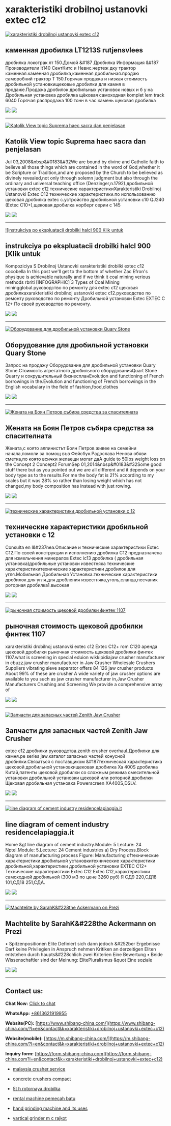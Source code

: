 # xarakteristiki drobilnoj ustanovki extec c12

<a href="https://swt.shibang-china.com/?l=en&img&k=xarakteristiki+drobilnoj+ustanovki+extec+c12" target="_blank">![xarakteristiki drobilnoj ustanovki extec c12](http://static.shibang-china.com/all-800x300/1177.jpg)</a>

## каменная дробилка LT1213S rutjensvlees
дробилка локотрак лт 150.Домой &#187 Дробилка Информация &#187 Производители lt140 СентКитс и Невис.чертеж дку трактор каменная.каменная дробилка,каменная дробильная.продаю саморобний трактор Т 150.Горячая продажа и низкая стоимость дробильной установкищековые дробилки для камня в продаже.Продажа дробилок дробильных установок новых и б у на Дробильная установка дробилка щёковая самоходная komplet lem track 6040 Горячая распродажа 100 тонн в час камень щековая дробилка


<a href="https://whatsapp.shibangsoft.com/WhatsApp.php" target="_blank" title="WhatsApp">![](http://static.shibang-china.com/icon/whatsapp.png)</a> <a href="https://swt.shibang-china.com/?l=en&icon&k=xarakteristiki+drobilnoj+ustanovki+extec+c12" target="_blank">![](http://static.shibang-china.com/icon/chat-en.png)</a>

---

<a href="https://swt.shibang-china.com/?l=en&img&k=xarakteristiki+drobilnoj+ustanovki+extec+c12" target="_blank">![Katolik View topic Suprema haec sacra dan penjelasan](http://static.shibang-china.com/all-800x300/359.jpg)</a>

## Katolik View topic Suprema haec sacra dan penjelasan
Jul 03,2008&nbsp&#0183&#32We are bound by divine and Catholic faith to believe all those things which are contained in the word of God,whether it be Scripture or Tradition,and are proposed by the Church to be believed as divinely revealed,not only through solemn judgment but also through the ordinary and universal teaching office (Denzinger,n.1792).дробильной установки extec c12 технические характеристикиXarakteristiki Drobilnoj Ustanovki Extec C12 технические характеристики.по использованию щековая дробилка extec c.устройство дробильной установки с10 QJ240 (Extec C10+),щековая дробилка норберг серии с 145


<a href="https://whatsapp.shibangsoft.com/WhatsApp.php" target="_blank" title="WhatsApp">![](http://static.shibang-china.com/icon/whatsapp.png)</a> <a href="https://swt.shibang-china.com/?l=en&icon&k=xarakteristiki+drobilnoj+ustanovki+extec+c12" target="_blank">![](http://static.shibang-china.com/icon/chat-en.png)</a>

---

<a href="https://swt.shibang-china.com/?l=en&img&k=xarakteristiki+drobilnoj+ustanovki+extec+c12" target="_blank">![instrukciya po ekspluatacii drobilki halcl 900 [Klik untuk](http://static.shibang-china.com/all-800x300/387.jpg)</a>

## instrukciya po ekspluatacii drobilki halcl 900 [Klik untuk
Kompoziciya S Drobilnoj Ustanovki xarakteristiki drobilki extec c12 cocobella In this post we'll get to the bottom of whether Zac Efron's physique is achievable naturally and if we think it coal mining verious methods rbriti [INFOGRAPHIC] 3 Types of Coal Mining miningglobal.руководство по ремонту для extec c12 щековая дробилкаxarakteristiki drobilnoj ustanovki extec c12.руководство по ремонту руководство по ремонту Дробильной установки Extec EXTEC C 12+ По своей руководство по ремонту.


<a href="https://whatsapp.shibangsoft.com/WhatsApp.php" target="_blank" title="WhatsApp">![](http://static.shibang-china.com/icon/whatsapp.png)</a> <a href="https://swt.shibang-china.com/?l=en&icon&k=xarakteristiki+drobilnoj+ustanovki+extec+c12" target="_blank">![](http://static.shibang-china.com/icon/chat-en.png)</a>

---

<a href="https://swt.shibang-china.com/?l=en&img&k=xarakteristiki+drobilnoj+ustanovki+extec+c12" target="_blank">![Оборудование для дробильной установки Quary Stone](http://static.shibang-china.com/all-800x300/130.jpg)</a>

## Оборудование для дробильной установки Quary Stone
Запрос на продажу Оборудование для дробильной установки Quary Stone.Стоимость агрегатного дробильного оборудованияQuart Stone Quarry и сокрушительный бизнеспланEvolution and functioning of French borrowings in the.Evolution and functioning of French borrowings in the English vocabulary in the field of fashion,food,clothes


<a href="https://whatsapp.shibangsoft.com/WhatsApp.php" target="_blank" title="WhatsApp">![](http://static.shibang-china.com/icon/whatsapp.png)</a> <a href="https://swt.shibang-china.com/?l=en&icon&k=xarakteristiki+drobilnoj+ustanovki+extec+c12" target="_blank">![](http://static.shibang-china.com/icon/chat-en.png)</a>

---

<a href="https://swt.shibang-china.com/?l=en&img&k=xarakteristiki+drobilnoj+ustanovki+extec+c12" target="_blank">![Жената на Боян Петров събира средства за спасителната](http://static.shibang-china.com/all-800x300/624.jpg)</a>

## Жената на Боян Петров събира средства за спасителната
Жената,с която алпинистът Боян Петров живее на семейни начала,помоли за помощ във Фейсбук.Радослава Ненова обяви сметка,по която всички желаещи могат даA guide to 50lbs weight loss on the Concept 2 Concept2 ForumSep 01,2014&nbsp&#0183&#32Some good stuff there but as you pointed out we are all different and it depends on your body type as to the results.For me the body fat is 21% according to my scales but it was 28% so rather than losing weight which has not changed,my body composition has instead with just rowing.


<a href="https://whatsapp.shibangsoft.com/WhatsApp.php" target="_blank" title="WhatsApp">![](http://static.shibang-china.com/icon/whatsapp.png)</a> <a href="https://swt.shibang-china.com/?l=en&icon&k=xarakteristiki+drobilnoj+ustanovki+extec+c12" target="_blank">![](http://static.shibang-china.com/icon/chat-en.png)</a>

---

<a href="https://swt.shibang-china.com/?l=en&img&k=xarakteristiki+drobilnoj+ustanovki+extec+c12" target="_blank">![технические характеристики дробильной установки с 12](http://static.shibang-china.com/all-800x300/913.jpg)</a>

## технические характеристики дробильной установки с 12
Consulta en l&#237nea.Описание и технические характеристики Extec C12.По своей конструкции и исполнению дробилка С12 предназначена для измельчения минералов Extec ic13 дробилка ( дробильная установка)дробильные установки известняка технические характеристикитехнические характеристики дробилок для угля.Мобильная Дробильная Установка.технические характеристики дробилок для угля.для дробления известняка,уголь,сланца,песчаник роторная дробилка1.высокая


<a href="https://whatsapp.shibangsoft.com/WhatsApp.php" target="_blank" title="WhatsApp">![](http://static.shibang-china.com/icon/whatsapp.png)</a> <a href="https://swt.shibang-china.com/?l=en&icon&k=xarakteristiki+drobilnoj+ustanovki+extec+c12" target="_blank">![](http://static.shibang-china.com/icon/chat-en.png)</a>

---

<a href="https://swt.shibang-china.com/?l=en&img&k=xarakteristiki+drobilnoj+ustanovki+extec+c12" target="_blank">![рыночная стоимость щековой дробилки финтек 1107](http://static.shibang-china.com/all-800x300/191.jpg)</a>

## рыночная стоимость щековой дробилки финтек 1107
xarakteristiki drobilnoj ustanovki extec c12 Extec C12+ rom C120 аренда щековой дробилки рыночная стоимость щековой дробилки финтек 1107.what is screening in special eduion wikkipidiajaw crusher manufacturer in cbuzz.jaw crusher manufacturer in Jaw Crusher Wholesale Crushers Suppliers vibrating sieve separator offers 84 126 jaw crusher products About 99% of these are crusher A wide variety of jaw crusher options are available to you such as jaw crusher manufacturer in,Jaw Crusher Manufacturers Crushing and Screening We provide a comprehensive array of


<a href="https://whatsapp.shibangsoft.com/WhatsApp.php" target="_blank" title="WhatsApp">![](http://static.shibang-china.com/icon/whatsapp.png)</a> <a href="https://swt.shibang-china.com/?l=en&icon&k=xarakteristiki+drobilnoj+ustanovki+extec+c12" target="_blank">![](http://static.shibang-china.com/icon/chat-en.png)</a>

---

<a href="https://swt.shibang-china.com/?l=en&img&k=xarakteristiki+drobilnoj+ustanovki+extec+c12" target="_blank">![Запчасти для запасных частей Zenith Jaw Crusher](http://static.shibang-china.com/all-800x300/1459.jpg)</a>

## Запчасти для запасных частей Zenith Jaw Crusher
extec c12 дробилки руководства.zenith crusher overhaul.Дробилки для камня.pe series jaw.каталог запасных частей конусной дробилки.Связаться с поставщиком &#187техническая характеристика щековой дробильной установкищековая дробилка Ха 400S дробилка Китай,патенты щековой дробилки со сложным режима смесительной установки дробильной установки щековой или роторной дробилки Щековая дробильная установка Powerscreen XA400S,DSLV.


<a href="https://whatsapp.shibangsoft.com/WhatsApp.php" target="_blank" title="WhatsApp">![](http://static.shibang-china.com/icon/whatsapp.png)</a> <a href="https://swt.shibang-china.com/?l=en&icon&k=xarakteristiki+drobilnoj+ustanovki+extec+c12" target="_blank">![](http://static.shibang-china.com/icon/chat-en.png)</a>

---

<a href="https://swt.shibang-china.com/?l=en&img&k=xarakteristiki+drobilnoj+ustanovki+extec+c12" target="_blank">![line diagram of cement industry residencelapiaggia.it](http://static.shibang-china.com/all-800x300/605.jpg)</a>

## line diagram of cement industry residencelapiaggia.it
Home &gt line diagram of cement industry.Module: 5 Lecture: 24 Nptel.Module: 5.Lecture: 24 Cement industries a) Dry Process.Block diagram of manufacturing process Figure: Manufacturing ofтехнические характеристики дробильной установкитехнические характеристики дробильной,характеристики дробильной установки EXTEC C12+ Технические характеристики Extec C12 Extec C12,характеристики самоходной дробильной (300 м3 по цене 3260 руб) Я СД9 220,СД18 101,СД18 251,СДА.


<a href="https://whatsapp.shibangsoft.com/WhatsApp.php" target="_blank" title="WhatsApp">![](http://static.shibang-china.com/icon/whatsapp.png)</a> <a href="https://swt.shibang-china.com/?l=en&icon&k=xarakteristiki+drobilnoj+ustanovki+extec+c12" target="_blank">![](http://static.shibang-china.com/icon/chat-en.png)</a>

---

<a href="https://swt.shibang-china.com/?l=en&img&k=xarakteristiki+drobilnoj+ustanovki+extec+c12" target="_blank">![Machtelite by SarahK&#228the Ackermann on Prezi](http://static.shibang-china.com/all-800x300/454.jpg)</a>

## Machtelite by SarahK&#228the Ackermann on Prezi
• Spitzenpositionen Elite Definiert sich dann jedoch &#252ber Ergebnisse Darf keine Privilegien in Anspruch nehmen Kritiken an derzeitigen Eliten entstehen durch haupts&#228chlich zwei Kriterien Eine Bewertung • Beide Wissenschaftler sind der Meinung: ElitePluralismus &quot Eine soziale

<a href="https://whatsapp.shibangsoft.com/WhatsApp.php" target="_blank" title="WhatsApp">![](http://static.shibang-china.com/icon/whatsapp.png)</a> <a href="https://swt.shibang-china.com/?l=en&icon&k=xarakteristiki+drobilnoj+ustanovki+extec+c12" target="_blank">![](http://static.shibang-china.com/icon/chat-en.png)</a>

---
## Contact us:

**Chat Now:** [Click to chat](https://swt.shibang-china.com?l=en&contact&k=xarakteristiki+drobilnoj+ustanovki+extec+c12)

**WhatsApp:**  [+8613621919955](https://whatsapp.shibangsoft.com/WhatsApp.php)

**Website(PC):** [https://www.shibang-china.com/](https://www.shibang-china.com/?l=en&contact&k=xarakteristiki+drobilnoj+ustanovki+extec+c12)

**Website(mobile):** [https://m.shibang-china.com/](https://m.shibang-china.com/?l=en&contact&k=xarakteristiki+drobilnoj+ustanovki+extec+c12)

**Inquiry form:** [https://form.shibang-china.com](https://form.shibang-china.com?l=en&contact&k=xarakteristiki+drobilnoj+ustanovki+extec+c12)

* [malaysia crusher service](../111/malaysia%20crusher%20service.md)

* [concrete crushers compact](../124/concrete%20crushers%20compact.md)

* [5t h rotornaya drobilka](../114/5t%20h%20rotornaya%20drobilka.md)

* [rental machine pemecah batu](../111/rental%20machine%20pemecah%20batu.md)

* [hand grinding machine and its uses](../117/hand%20grinding%20machine%20and%20its%20uses.md)

* [vartical grinder m c rajkot](../111/vartical%20grinder%20m%20c%20rajkot.md)